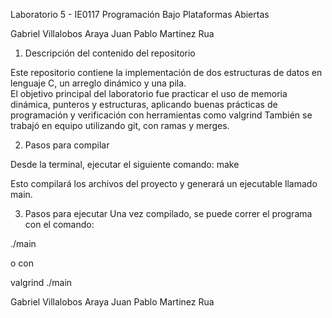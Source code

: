 Laboratorio 5 - IE0117 Programación Bajo Plataformas Abiertas


Gabriel Villalobos Araya 
Juan Pablo Martinez Rua

1. Descripción del contenido del repositorio

Este repositorio contiene la implementación de dos estructuras de datos en lenguaje C, un arreglo dinámico y una pila.  
El objetivo principal del laboratorio fue practicar el uso de memoria dinámica, punteros y estructuras, aplicando buenas prácticas de programación y verificación con herramientas como valgrind
También se trabajó en equipo utilizando git, con ramas y merges.

2. Pasos para compilar

Desde la terminal, ejecutar el siguiente comando:
make

Esto compilará los archivos del proyecto y generará un ejecutable llamado main.

3. Pasos para ejecutar
Una vez compilado, se puede correr el programa con el comando:


./main

o con 

valgrind ./main


Gabriel Villalobos Araya 
Juan Pablo Martinez Rua

